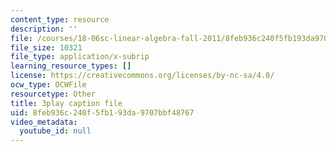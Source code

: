 ```yaml
---
content_type: resource
description: ''
file: /courses/18-06sc-linear-algebra-fall-2011/8feb936c240f5fb193da9707bbf48767_-eA2D_rIcNA.vtt
file_size: 10321
file_type: application/x-subrip
learning_resource_types: []
license: https://creativecommons.org/licenses/by-nc-sa/4.0/
ocw_type: OCWFile
resourcetype: Other
title: 3play caption file
uid: 8feb936c-240f-5fb1-93da-9707bbf48767
video_metadata:
  youtube_id: null
---
```

